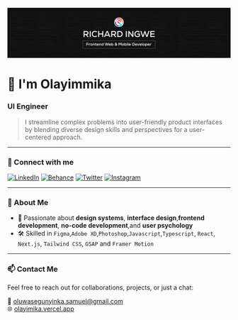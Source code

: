 ![github-hero](https://raw.githubusercontent.com/richardingwe/richardingwe/main/ruitwitterheader--2.jpg)

# 👋 I'm Olayimmika

### **UI Engineer**

> I streamline complex problems into user-friendly product interfaces  
> by blending diverse design skills and perspectives for a user-centered approach.

---

### 🔗 Connect with me

[![LinkedIn](https://img.shields.io/badge/LinkedIn-0077B5?style=flat&logo=linkedin&logoColor=white)](https://www.linkedin.com/in/akinseye-oluwasegun-yinka-319a661a9/)
[![Behance](https://img.shields.io/badge/Behance-1769ff?style=flat&logo=behance&logoColor=white)](https://www.behance.net/oluwasegunyinka)
[![Twitter](https://img.shields.io/badge/Twitter-1DA1F2?style=flat&logo=twitter&logoColor=white)](https://x.com/Olayimika_yinka)
[![Instagram](https://img.shields.io/badge/Instagram-E4405F?style=flat&logo=instagram&logoColor=white)](https://www.instagram.com/accounts/login/?next=https%3A%2F%2Fwww.instagram.com%2F0layimmika%2F&is_from_rle)


---

### 🧠 About Me

- 🎨 Passionate about **design systems**, **interface design**,**frontend development**, **no-code development**,and **user psychology**
- 🛠️ Skilled in `Figma`,`Adobe XD`,`Photoshop`,`Javascript`,`Typescript`, `React`, `Next.js`, `Tailwind CSS`, `GSAP`  and `Framer Motion`


---

### 📫 Contact Me

Feel free to reach out for collaborations, projects, or just a chat:

📧 oluwasegunyinka.samuel@gmail.com  
🌐 [olayimika.vercel.app](https://olayimika.vercel.app/)

